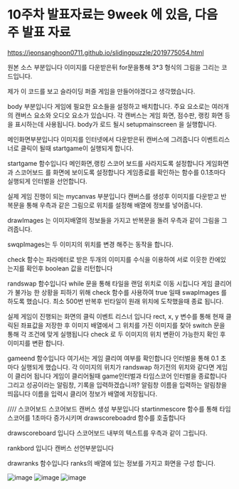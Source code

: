# 10주차 발표자료는 9week 에 있음, 다음 주 발표 자료

https://jeonsanghoon0711.github.io/slidingpuzzle/2019775054.html

원본 소스 부분입니다
이미지를 다운받은뒤 for문을통해 3*3 형식의 그림을 그리는 코드입니다.

제가 이 코드를 보고 슬라이딩 퍼즐 게임을 만들어야겠다고 생각했습니다.

body 부분입니다
게임에 필요한 요소들을 설정하고 배치합니다. 주요 요소로는 여러개의 캔버스 요소와 오디오 요소가 있습니다. 각 캔버스는 게임 화면, 점수판, 랭킹 화면 등을 표시하는데 사용됩니다.
body가 로드 될시 setupmainscreen 을 실행합니다.

메인화면부분입니다
이미지를 인터넷에서 다운받은뒤 캔버스에 그려줍니다
이벤트리스너로 클릭이 될때 startgame이 실행되게 합니다.


startgame 함수입니다
메인화면,랭킹 스코어 보드를 사라지도록 설정합니다
게임화면과 스코어보드 를 화면에 보이도록 설정합니다
게임종료를 확인하는 함수를 0.1초마다 실행되게 인터벌을 선언합니다.


실제 게임 진행이 되는 mycanvas 부분입니다
캔버스를 생성후 이미지를 다운받고
반복문을 통해 우측과 같은 그림으로 위치를 설정해 배열에 정보를 넣어줍니다.


drawImages 는 이미지배열의 정보들을 가지고
반복문을 돌려 우측과 같이 그림을 그려줍니다.

swqpImages는 두 이미지의 위치를 변경 해주는 동작을 합니다.

check 함수는 파라메터로 받은 두개의 이미지를 수식을 이용하여 서로 이웃한 칸에있는지를 확인후 boolean 값을 리턴합니다

randswap 함수입니다
while 문을 통해 타일을 랜덤 위치로 이동 시킵니다
게임 클리어가 불가능 한 상황을 피하기 위해
check 함수를 사용하여 true 일때 swapImages 를 하도록 했습니다.
최소 500번 반복후 빈타일이 원래 위치에 도착했을때 종료 됩니다.

실제 게임이 진행되는 화면의 클릭 이벤트 리스너 입니다
rect, x, y 변수를 통해 현재 클릭된 좌표값을 저장한 후
이미지 배열에서 그 위치를 가진 이미지를 찾아
switch 문을 통해 각 조건에 맞게 실행됩니다
check 로 두 이미지의 위치 변환이 가능한지 확인 후 이미지를 변환 합니다.


gameend 함수입니다
여기서는 게임 클리여 여부를 확인합니다
인터벌을 통해 0.1 초마다 실행되게 했습니다.
각 이미지의 위치가 randswap 하기전의 위치와 같다면 게임이 클리어 됩니다
게임이 클리어될때 game인터벌과 타임스코어 인터벌을 종료합니다
그리고
성공이라는 알림창, 기록을 입력하겠습니까? 알림창 이름을 입력하는 알림창을띄웁니다
이름을 입력시 클리어 정보가 배열에 저장됩니다.

////
스코어보드
스코어보드 캔버스 생성 부분입니다
startinmescore 함수를 통해
타임스코어를 1초마다 증가시키며 drawscoreboadrd 함수를 호출합니다

drawscoreboard 입니다
스코어보드 내부의 텍스트를 우측과 같이 그립니다.

rankbord 입니다
캔버스 선언부분입니다

drawranks 함수입니다
ranks의 배열에 있는 정보를 가지고 화면을 구성 합니다.



![image](https://github.com/JeonSangHoon0711/2023-gameprogramming/assets/121441565/33e52a42-af96-424b-8e9b-5c9128a7e66f)
![image](https://github.com/JeonSangHoon0711/2023-gameprogramming/assets/121441565/fe4384b3-1150-4480-84b5-6f207cfcc07f)
![image](https://github.com/JeonSangHoon0711/2023-gameprogramming/assets/121441565/fd46b6f0-9920-4425-a2d6-f0e58d9134fe)



